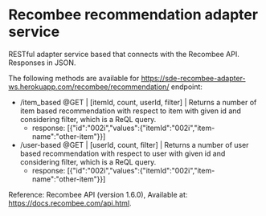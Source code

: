 # Recombee recommendation adapter service
RESTful adapter service based that connects with the Recombee API. Responses in JSON.

The following methods are available for https://sde-recombee-adapter-ws.herokuapp.com/recombee/recommendation/ endpoint:
- /item_based @GET | [itemId, count, userId, filter] | Returns a number of item based recommendation with respect to item with given id and considering filter, which is a ReQL query.
	- response: [{"id":"002i","values":{"itemId":"002i","item-name":"other-item"}}]
- /user-based @GET | [userId, count, filter] | Returns a number of user based recommendation with respect to user with given id and considering filter, which is a ReQL query. 
	- response: [{"id":"002i","values":{"itemId":"002i","item-name":"other-item"}}]


Reference:
Recombee API (version 1.6.0), Available at: https://docs.recombee.com/api.html.


